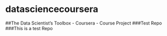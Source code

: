 # datasciencecoursera
##The Data Scientist’s Toolbox - Coursera - Course Project
###Test Repo
###This is a test Repo
